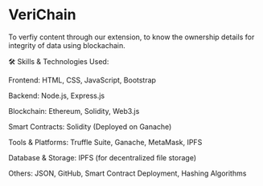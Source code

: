 # VeriChain
To verfiy content through our extension, to know the ownership details for integrity of data using blockachain.

🛠 Skills & Technologies Used:

Frontend: HTML, CSS, JavaScript, Bootstrap

Backend: Node.js, Express.js

Blockchain: Ethereum, Solidity, Web3.js

Smart Contracts: Solidity (Deployed on Ganache)

Tools & Platforms: Truffle Suite, Ganache, MetaMask, IPFS

Database & Storage: IPFS (for decentralized file storage)

Others: JSON, GitHub, Smart Contract Deployment, Hashing Algorithms
